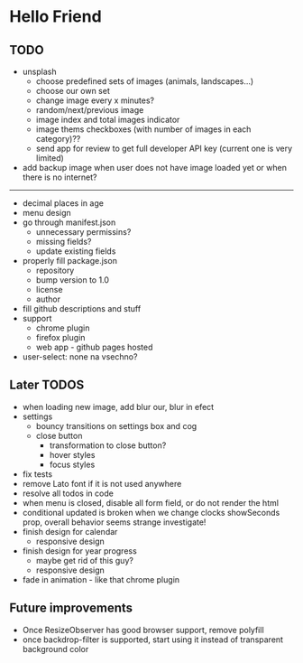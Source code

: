 # Hello Friend

## TODO

- unsplash
  - choose predefined sets of images (animals, landscapes...)
  - choose our own set
  - change image every x minutes?
  - random/next/previous image
  - image index and total images indicator
  - image thems checkboxes (with number of images in each category)??
  - send app for review to get full developer API key (current one is very limited)
- add backup image when user does not have image loaded yet or when there is no internet?

---

- decimal places in age
- menu design
- go through manifest.json
  - unnecessary permissins?
  - missing fields?
  - update existing fields
- properly fill package.json
  - repository
  - bump version to 1.0
  - license
  - author
- fill github descriptions and stuff
- support
  - chrome plugin
  - firefox plugin
  - web app - github pages hosted
- user-select: none na vsechno?

## Later TODOS

- when loading new image, add blur our, blur in efect
- settings
  - bouncy transitions on settings box and cog
  - close button
    - transformation to close button?
    - hover styles
    - focus styles
- fix tests
- remove Lato font if it is not used anywhere
- resolve all todos in code
- when menu is closed, disable all form field, or do not render the html
- conditional updated is broken when we change clocks showSeconds prop, overall behavior seems strange investigate!
- finish design for calendar
  - responsive design
- finish design for year progress
  - maybe get rid of this guy?
  - responsive design
- fade in animation - like that chrome plugin

## Future improvements

- Once ResizeObserver has good browser support, remove polyfill
- once backdrop-filter is supported, start using it instead of transparent background color
